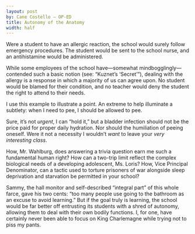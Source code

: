 ```yaml
---
layout: post
by: Cane Costello — OP-ED
title: Autonomy of the Anatomy
width: half
---
```


Were a student to have an allergic reaction, the school would surely follow emergency procedures. The student would be sent to the school nurse, and an antihistamine would be administered.

While some employees of the school have—somewhat mindbogglingly—contended such a basic notion (see: “Kuznet’s ‘Secret’”), dealing with the allergy is a response in which a majority of us can agree upon. No student would be blamed for their condition, and no teacher would deny the student the right to attend to their needs.

I use this example to illustrate a point. An extreme to help illuminate a subtlety: when I need to pee, I should be allowed to pee.

Sure, it’s not *urgent*, I can “hold it,” but a bladder infection should not be the price paid for proper daily hydration. Nor should the humiliation of peeing oneself. Were it not a necessity I wouldn’t *want* to leave your *very interesting class*.

How, Mr. Wahlburg, does answering a trivia question earn me such a fundamental human right? How can a two-trip limit reflect the complex biological needs of a developing adolescent, Ms. Loris? How, Vice Principal Denominator, can a tactic used to torture prisoners of war alongside sleep deprivation and starvation be permitted in your school?

Sammy, the hall monitor and self-described “integral part” of this whole farce, gave his two cents: “too many people use going to the bathroom as an excuse to avoid learning.” But if the goal truly is learning, the school would be far better off entrusting its students with a shred of autonomy, allowing them to deal with their own bodily functions. I, for one, have certainly never been able to focus on King Charlemagne while trying not to piss my pants.
